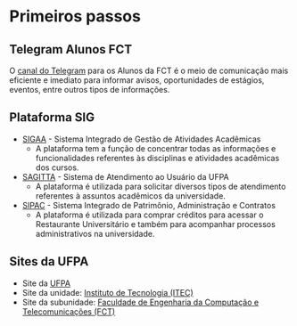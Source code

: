 # <a name="_heading=h.9zdgc62f1k8u"></a>Primeiros passos
## <a name="_heading=h.nu53jggon8pl"></a>Telegram Alunos FCT
O [canal do Telegram](https://t.me/caecom) para os Alunos da FCT é o meio de comunicação mais eficiente e imediato para informar avisos, oportunidades de estágios, eventos, entre outros tipos de informações.

## <a name="_heading=h.ogpimhr1k3pe"></a>Plataforma SIG
- [SIGAA](https://sigaa.ufpa.br/sigaa/public/home.jsf) - Sistema Integrado de Gestão de Atividades Acadêmicas
  - A plataforma tem a função de concentrar todas as informações e funcionalidades referentes às disciplinas e atividades acadêmicas dos cursos.
- [SAGITTA](https://sagitta.ufpa.br/sagitta/index.jsf) - Sistema de Atendimento ao Usuário da UFPA 
  - A plataforma é utilizada para solicitar diversos tipos de atendimento referentes à assuntos acadêmicos da universidade.
- [SIPAC](https://sipac.ufpa.br/sipac/) - Sistema Integrado de Patrimônio, Administração e Contratos
  - A plataforma é utilizada para comprar créditos para acessar o Restaurante Universitário e também para acompanhar processos administrativos na universidade.
## <a name="_heading=h.fkw81bwh18au"></a>Sites da UFPA
- Site da [UFPA](https://www.ufpa.br/)
- Site da unidade: [Instituto de Tecnologia (ITEC)](https://www.itec.ufpa.br/)
- Site da subunidade: [Faculdade de Engenharia da Computação e Telecomunicações (FCT)](https://www.fct.ufpa.br/)